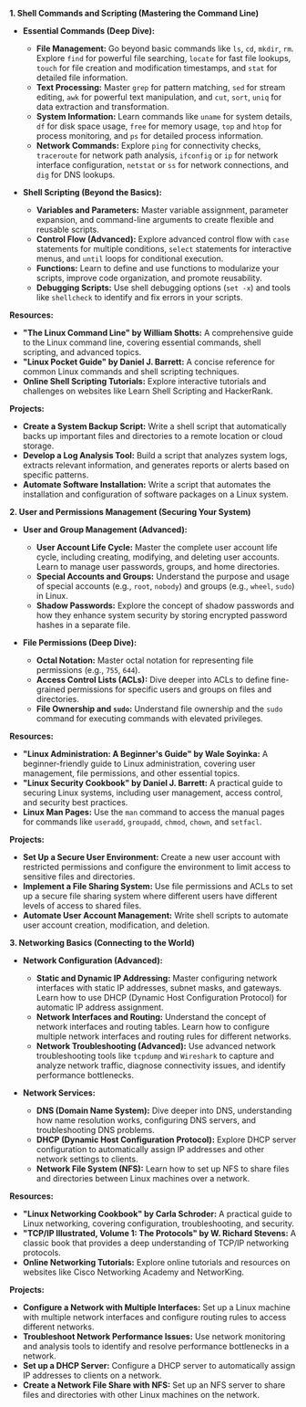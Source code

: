 **1. Shell Commands and Scripting (Mastering the Command Line)**

* **Essential Commands (Deep Dive):**
    * **File Management:**  Go beyond basic commands like `ls`, `cd`, `mkdir`, `rm`. Explore  `find` for powerful file searching, `locate` for fast file lookups, `touch` for file creation and modification timestamps, and `stat` for detailed file information.
    * **Text Processing:**  Master `grep` for pattern matching, `sed` for stream editing, `awk` for powerful text manipulation, and `cut`, `sort`, `uniq` for data extraction and transformation.
    * **System Information:**  Learn commands like `uname` for system details, `df` for disk space usage, `free` for memory usage, `top` and `htop` for process monitoring, and `ps` for detailed process information.
    * **Network Commands:**  Explore `ping` for connectivity checks, `traceroute` for network path analysis, `ifconfig` or `ip` for network interface configuration, `netstat` or `ss` for network connections, and `dig` for DNS lookups.

* **Shell Scripting (Beyond the Basics):**
    * **Variables and Parameters:**  Master variable assignment, parameter expansion, and command-line arguments to create flexible and reusable scripts.
    * **Control Flow (Advanced):**  Explore advanced control flow with `case` statements for multiple conditions, `select` statements for interactive menus, and `until` loops for conditional execution.
    * **Functions:**  Learn to define and use functions to modularize your scripts, improve code organization, and promote reusability.
    * **Debugging Scripts:**  Use shell debugging options (`set -x`) and tools like `shellcheck` to identify and fix errors in your scripts.

**Resources:**

* **"The Linux Command Line" by William Shotts:** A comprehensive guide to the Linux command line, covering essential commands, shell scripting, and advanced topics.
* **"Linux Pocket Guide" by Daniel J. Barrett:**  A concise reference for common Linux commands and shell scripting techniques.
* **Online Shell Scripting Tutorials:**  Explore interactive tutorials and challenges on websites like Learn Shell Scripting and HackerRank.

**Projects:**

* **Create a System Backup Script:**  Write a shell script that automatically backs up important files and directories to a remote location or cloud storage.
* **Develop a Log Analysis Tool:**  Build a script that analyzes system logs, extracts relevant information, and generates reports or alerts based on specific patterns.
* **Automate Software Installation:**  Write a script that automates the installation and configuration of software packages on a Linux system.


**2. User and Permissions Management (Securing Your System)**

* **User and Group Management (Advanced):**
    * **User Account Life Cycle:**  Master the complete user account life cycle, including creating, modifying, and deleting user accounts. Learn to manage user passwords, groups, and home directories.
    * **Special Accounts and Groups:**  Understand the purpose and usage of special accounts (e.g., `root`, `nobody`) and groups (e.g., `wheel`, `sudo`) in Linux.
    * **Shadow Passwords:**  Explore the concept of shadow passwords and how they enhance system security by storing encrypted password hashes in a separate file.

* **File Permissions (Deep Dive):**
    * **Octal Notation:**  Master octal notation for representing file permissions (e.g., `755`, `644`).
    * **Access Control Lists (ACLs):**  Dive deeper into ACLs to define fine-grained permissions for specific users and groups on files and directories.
    * **File Ownership and `sudo`:**  Understand file ownership and the `sudo` command for executing commands with elevated privileges.

**Resources:**

* **"Linux Administration: A Beginner's Guide" by Wale Soyinka:**  A beginner-friendly guide to Linux administration, covering user management, file permissions, and other essential topics.
* **"Linux Security Cookbook" by Daniel J. Barrett:**  A practical guide to securing Linux systems, including user management, access control, and security best practices.
* **Linux Man Pages:**  Use the `man` command to access the manual pages for commands like `useradd`, `groupadd`, `chmod`, `chown`, and `setfacl`.

**Projects:**

* **Set Up a Secure User Environment:**  Create a new user account with restricted permissions and configure the environment to limit access to sensitive files and directories.
* **Implement a File Sharing System:**  Use file permissions and ACLs to set up a secure file sharing system where different users have different levels of access to shared files.
* **Automate User Account Management:**  Write shell scripts to automate user account creation, modification, and deletion.


**3. Networking Basics (Connecting to the World)**

* **Network Configuration (Advanced):**
    * **Static and Dynamic IP Addressing:**  Master configuring network interfaces with static IP addresses, subnet masks, and gateways. Learn how to use DHCP (Dynamic Host Configuration Protocol) for automatic IP address assignment.
    * **Network Interfaces and Routing:**  Understand the concept of network interfaces and routing tables. Learn how to configure multiple network interfaces and routing rules for different networks.
    * **Network Troubleshooting (Advanced):**  Use advanced network troubleshooting tools like `tcpdump` and `Wireshark` to capture and analyze network traffic, diagnose connectivity issues, and identify performance bottlenecks.

* **Network Services:**
    * **DNS (Domain Name System):**  Dive deeper into DNS, understanding how name resolution works, configuring DNS servers, and troubleshooting DNS problems.
    * **DHCP (Dynamic Host Configuration Protocol):**  Explore DHCP server configuration to automatically assign IP addresses and other network settings to clients.
    * **Network File System (NFS):**  Learn how to set up NFS to share files and directories between Linux machines over a network.

**Resources:**

* **"Linux Networking Cookbook" by Carla Schroder:**  A practical guide to Linux networking, covering configuration, troubleshooting, and security.
* **"TCP/IP Illustrated, Volume 1: The Protocols" by W. Richard Stevens:**  A classic book that provides a deep understanding of TCP/IP networking protocols.
* **Online Networking Tutorials:**  Explore online tutorials and resources on websites like Cisco Networking Academy and NetworKing.

**Projects:**

* **Configure a Network with Multiple Interfaces:**  Set up a Linux machine with multiple network interfaces and configure routing rules to access different networks.
* **Troubleshoot Network Performance Issues:**  Use network monitoring and analysis tools to identify and resolve performance bottlenecks in a network.
* **Set up a DHCP Server:**  Configure a DHCP server to automatically assign IP addresses to clients on a network.
* **Create a Network File Share with NFS:**  Set up an NFS server to share files and directories with other Linux machines on the network.

